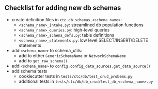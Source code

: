 
## Checklist for adding new db schemas
- create definition files in `ctc.db.schemas.<schema_name>`:
    - `<schema_name>_intake.py`: streamlined db population functions
    - `<schema_name>_queries.py`: high-level queries
    - `<schema_name>_schema_defs.py`: table definitions
    - `<schema_name>_statements.py`: low level SELECT/INSERT/DELETE statements
- add `<schema_name>` to schema_utils:
    - add to either `GenericSchemaName` or `NetworkSchemaName`
    - add to `get_raw_schema()`
- add `<schema_name>` to `config.config_data_sources.get_data_source()`
- add schema tests
    - cookiecutter tests in `tests/ctc/db/test_crud_probems.py`
    - additional tests in `tests/ctc/db/db_crud/test_db_<schema_name>.py`
